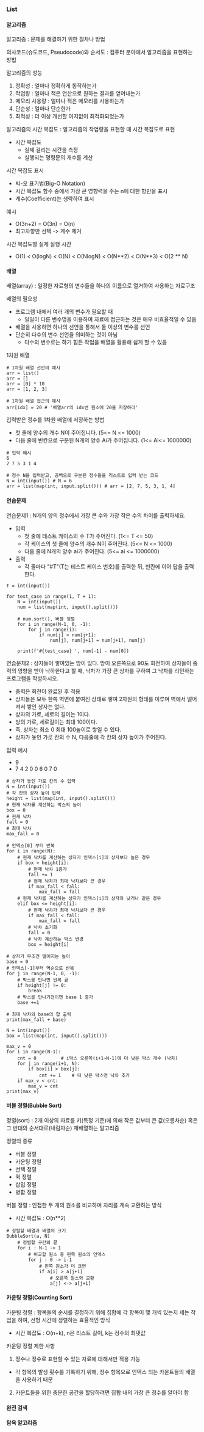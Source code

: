 ### List
#### 알고리즘
알고리즘 : 문제를 해결하기 위한 절차나 방법

의사코드(슈도코드, Pseudocode)와 순서도 : 컴퓨터 분야에서 알고리즘을 표현하는 방법

알고리즘의 성능
1. 정확성 : 얼마나 정확하게 동작하는가
2. 작업량 : 얼마나 적은 연산으로 원하는 결과를 얻어내는가
3. 메모리 사용량 : 얼마나 적은 메모리를 사용하는가
4. 단순성 : 얼마나 단순한가
5. 최적성 : 더 이상 개선할 여지없이 최적화되었는가

알고리즘의 시간 복잡도 : 알고리즘의 작업량을 표현할 때 시간 복잡도로 표현
- 시간 복잡도
  - 실제 걸리는 시간을 측정
  - 실행되는 명령문의 개수를 계산

시간 복잡도 표시
- 빅-오 표기법(Big-O Notation)
- 시간 복잡도 함수 중에서 가장 큰 영향력을 주는 n에 대한 항만을 표시
- 계수(Coefficient)는 생략하여 표시

예시
- O(3n+2) = O(3n) = O(n)
- 최고차항만 선택 -> 계수 제거

시간 복잡도별 실제 실행 시간
- O(1) < O(logN) < O(N) < O(NlogN) < O(N\**2) < O(N\**3) < O(2 ** N)

#### 배열
배열(array) : 일정한 자료형의 변수들을 하나의 이름으로 열거하여 사용하는 자료구조

배열의 필요성
- 프로그램 내에서 여러 개의 변수가 필요할 때
  - 일일이 다른 변수명을 이용하여 자료에 접근하는 것은 매우 비효율적일 수 있음
- 배열을 사용하면 하나의 선언을 통해서 둘 이상의 변수를 선언
- 단순히 다수의 변수 선언을 의미하는 것이 아님
  - 다수의 변수로는 하기 힘든 작업을 배열을 활용해 쉽게 할 수 있음

1차원 배열
```
# 1차원 배열 선언의 예시
arr = list()
arr = []
arr = [0] * 10
arr = [1, 2, 3]

# 1차원 배열 접근의 예시
arr[idx] = 20 # '배열arr의 idx번 원소에 20을 저장하라'
```

입력받은 정수를 1차원 배열에 저장하는 방법
- 첫 줄에 양수의 개수 N이 주어집니다. (5<= N <= 1000)
- 다음 줄에 빈칸으로 구분된 N개의 양수 Ai가 주어집니다. (1<= Ai<= 1000000)
```
# 입력 예시
6
2 7 5 3 1 4

# 정수 N을 입력받고, 공백으로 구분된 정수들을 리스트로 입력 받는 코드
N = int(input()) # N = 6
arr = list(map(int, input.split())) # arr = [2, 7, 5, 3, 1, 4]
```

#### 연습문제
연습문제1 : N개의 양의 정수에서 가장 큰 수와 가장 작은 수의 차이를 출력하세요.
- 입력
  - 첫 줄에 테스트 케이스의 수 T가 주어진다. (1<= T <= 50)
  - 각 케이스의 첫 줄에 양수의 개수 N이 주어진다. (5<= N <= 1000)
  - 다음 줄에 N개의 양수 ai가 주어진다. (5<= ai <= 1000000)
- 출력
  - 각 줄마다 "#T"(T는 테스트 케이스 번호)를 출력한 뒤, 빈칸에 이어 답을 출력한다.

```
T = int(input())

for test_case in range(1, T + 1):
    N = int(input())
    num = list(map(int, input().split()))

    # num.sort(), 버블 정렬
    for i in range(N-1, 0, -1):
        for j in range(i):
            if num[j] > num[j+1]:
                num[j], num[j+1] = num[j+1], num[j]

    print(f'#{test_case} ', num[-1] - num[0])
```

연습문제2 : 상자들이 쌓여있는 방이 있다. 방이 오른쪽으로 90도 회전하여 상자들이 중력의 영향을 받아 낙하한다고 할 때, 낙차가 가장 큰 상자를 구하여 그 낙차를 리턴하는 프로그램을 작성하시오.
- 중력은 회전이 완료된 후 적용
- 상자들은 모두 한쪽 벽면에 붙여진 상태로 쌓여 2차원의 형태를 이루며 벽에서 떨어져서 쌓인 상자는 없다.
- 상자의 가로, 세로의 길이는 1이다.
- 방의 가로, 세로길이는 최대 100이다.
- 즉, 상자는 최소 0 최대 100높이로 쌓일 수 있다.
- 상자가 놓인 가로 칸의 수 N, 다음줄에 각 칸의 상자 높이가 주어진다.

입력 예시
- 9
- 7 4 2 0 0 6 0 7 0

```
# 상자가 놓인 가로 칸의 수 입력
N = int(input())
# 각 칸의 상자 높이 입력
height = list(map(int, input().split()))
# 현재 낙차를 계산하는 박스의 높이
box = 0
# 현재 낙차
fall = 0
# 최대 낙차
max_fall = 0
 
# 인덱스[0] 부터 반복
for i in range(N):
    # 현재 낙차를 계산하는 상자가 인덱스[i]의 상자보다 높은 경우
    if box > height[i]:
        # 현재 낙차 1증가
        fall += 1
        # 현재 낙차가 최대 낙차보다 큰 경우
        if max_fall < fall:
            max_fall = fall
    # 현재 낙차를 계산하는 상자가 인덱스[i]의 상자와 낮거나 같은 경우
    elif box <= height[i]:
        # 현재 낙차가 최대 낙차보다 큰 경우
        if max_fall < fall:
            max_fall = fall
        # 낙차 초기화
        fall = 0
        # 낙차 계산하는 박스 변경
        box = height[i]
 
# 상자가 무조건 떨어지는 높이
base = 0
# 인덱스[-1]부터 역순으로 반복
for j in range(N-1, 0, -1):
    # 박스를 만나면 반복 끝
    if height[j] != 0:
        break
    # 박스를 만나기전이면 base 1 증가
    base +=1
     
# 최대 낙차와 base의 합 출력
print(max_fall + base)
```

```
N = int(input())
box = list(map(int, input().split()))

max_v = 0
for i in range(N-1):
    cnt = 0         # i박스 오른쪽(i+1~N-1)에 더 낮은 박스 개수 (낙차)
    for j in range(i+1, N):
        if box[i] > box[j]:
            cnt += 1    # 더 낮은 박스면 낙차 추가
    if max_v < cnt:
        max_v = cnt
print(max_v)
```

#### 버블 정렬(Bubble Sort)
정렬(sort) : 2개 이상의 자료를 키(특정 기준)에 의해 작은 값부터 큰 값(오름차순) 혹은 그 반대의 순서대로(내림차순) 재배열하는 알고리즘

정렬의 종류
- 버블 정렬
- 카운팅 정렬
- 선택 정렬
- 퀵 정렬
- 삽입 정렬
- 병합 정렬

버블 정렬 : 인접한 두 개의 원소를 비교하며 자리를 계속 교환하는 방식
- 시간 복잡도 : O(n**2)

```
# 정렬할 배열과 배열의 크기
BubbleSort(a, N)
    # 정렬할 구간의 끝
    for i : N-1 -> 1
        # 비교할 원소 중 왼쪽 원소의 인덱스
        for j : 0 -> i-1
            # 왼쪽 원소가 더 크면
            if a[i] > a[j+1]
                # 오른쪽 원소와 교환
                a[j] <-> a[j+1]
```

#### 카운팅 정렬(Counting Sort)
카운팅 정렬 : 항목들의 순서를 결정하기 위해 집합에 각 항목이 몇 개씩 있는지 세는 작업을 하여, 선형 시간에 정렬하는 효율적인 방식
- 시간 복잡도 :  O(n+k), n은 리스트 길이, k는 정수의 최댓값

카운팅 정렬 제한 사항
1. 정수나 정수로 표현할 수 있는 자료에 대해서만 적용 가능
  - 각 항목의 발생 횟수를 기록하기 위해, 정수 항목으로 인덱스 되는 카운트들의 배열을 사용하기 때문
2. 카운트들을 위한 충분한 공간을 할당하려면 집합 내의 가장 큰 정수를 알아야 함

#### 완전 검색


#### 탐욕 알고리즘